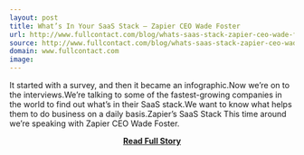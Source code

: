 ```yaml
---
layout: post
title: What’s In Your SaaS Stack – Zapier CEO Wade Foster
url: http://www.fullcontact.com/blog/whats-saas-stack-zapier-ceo-wade-foster/
source: http://www.fullcontact.com/blog/whats-saas-stack-zapier-ceo-wade-foster/
domain: www.fullcontact.com
image: 
---
```


<p>It started with a survey, and then it became an infographic.Now we’re on to the interviews.We’re talking to some of the fastest-growing companies in the world to find out what’s in their SaaS stack.We want to know what helps them to do business on a daily basis.Zapier’s SaaS Stack This time around we’re speaking with Zapier CEO Wade Foster.</p>
<center><p><a href="http://www.fullcontact.com/blog/whats-saas-stack-zapier-ceo-wade-foster/" style='padding:25px; font-sze:18px; font-weight: bold;'>Read Full Story</a></p></center>
